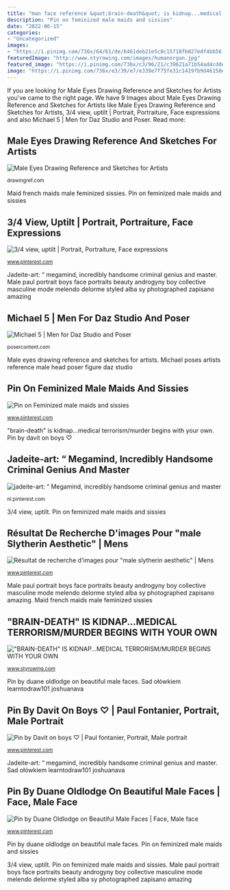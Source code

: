 ```yaml
---
title: "man face reference &quot;brain-death&quot; is kidnap...medical terrorism/murder begins with your own"
description: "Pin on feminized male maids and sissies"
date: "2022-06-15"
categories:
- "Uncategorized"
images:
- "https://i.pinimg.com/736x/64/61/de/6461deb21e5c8c15718fb027edf4bb56.jpg"
featuredImage: "http://www.styrowing.com/images/humanorgan.jpg"
featured_image: "https://i.pinimg.com/736x/c3/96/21/c39621a71b54ad4cdde4b59d3237c52b.jpg"
image: "https://i.pinimg.com/736x/e3/39/e7/e339e7f75fe31c1419fb9d46150ed684--crossdress-maids.jpg"
---
```


If you are looking for Male Eyes Drawing Reference and Sketches for Artists you've came to the right page. We have 9 Images about Male Eyes Drawing Reference and Sketches for Artists like Male Eyes Drawing Reference and Sketches for Artists, 3/4 view, uptilt | Portrait, Portraiture, Face expressions and also Michael 5 | Men for Daz Studio and Poser. Read more:

## Male Eyes Drawing Reference And Sketches For Artists

![Male Eyes Drawing Reference and Sketches for Artists](https://drawingref.com/wp-content/uploads/2021/02/male_eyes_drawing9-832x1024.jpg "Pin on feminized male maids and sissies")

<small>drawingref.com</small>

Maid french maids male feminized sissies. Pin on feminized male maids and sissies

## 3/4 View, Uptilt | Portrait, Portraiture, Face Expressions

![3/4 view, uptilt | Portrait, Portraiture, Face expressions](https://i.pinimg.com/736x/7d/69/e6/7d69e679b4ea0021afb03552e38d82ed--female-fashion-face-reference.jpg "Michael poses artists reference male head poser figure daz studio")

<small>www.pinterest.com</small>

Jadeite-art: “ megamind, incredibly handsome criminal genius and master. Male paul portrait boys face portraits beauty androgyny boy collective masculine mode melendo delorme styled alba sy photographed zapisano amazing

## Michael 5 | Men For Daz Studio And Poser

![Michael 5 | Men for Daz Studio and Poser](http://posercontent.com/sites/default/files/products/140418/1345/michael-5-for-daz-studio-4.jpg "Michael poses artists reference male head poser figure daz studio")

<small>posercontent.com</small>

Male eyes drawing reference and sketches for artists. Michael poses artists reference male head poser figure daz studio

## Pin On Feminized Male Maids And Sissies

![Pin on Feminized male maids and sissies](https://i.pinimg.com/736x/e3/39/e7/e339e7f75fe31c1419fb9d46150ed684--crossdress-maids.jpg "Jadeite-art: “ megamind, incredibly handsome criminal genius and master")

<small>www.pinterest.com</small>

&quot;brain-death&quot; is kidnap...medical terrorism/murder begins with your own. Pin by davit on boys ♡

## Jadeite-art: “ Megamind, Incredibly Handsome Criminal Genius And Master

![jadeite-art: “ Megamind, incredibly handsome criminal genius and master](https://i.pinimg.com/736x/c3/96/21/c39621a71b54ad4cdde4b59d3237c52b.jpg "3/4 view, uptilt")

<small>nl.pinterest.com</small>

3/4 view, uptilt. Pin on feminized male maids and sissies

## Résultat De Recherche D&#039;images Pour &quot;male Slytherin Aesthetic&quot; | Mens

![Résultat de recherche d&#039;images pour &quot;male slytherin aesthetic&quot; | Mens](https://i.pinimg.com/736x/43/4f/bc/434fbcdeac4ebb8513b9ae4b363ab329.jpg "Megamind roxanne realistic handsome jadeite face fanart criminal master dreamworks incredibly genius cartoon ritchi disney pixar dare villainy visit movies")

<small>www.pinterest.com</small>

Male paul portrait boys face portraits beauty androgyny boy collective masculine mode melendo delorme styled alba sy photographed zapisano amazing. Maid french maids male feminized sissies

## &quot;BRAIN-DEATH&quot; IS KIDNAP...MEDICAL TERRORISM/MURDER BEGINS WITH YOUR OWN

![&quot;BRAIN-DEATH&quot; IS KIDNAP...MEDICAL TERRORISM/MURDER BEGINS WITH YOUR OWN](http://www.styrowing.com/images/humanorgan.jpg "Michael poses artists reference male head poser figure daz studio")

<small>www.styrowing.com</small>

Pin by duane oldlodge on beautiful male faces. Sad ołówkiem learntodraw101 joshuanava

## Pin By Davit On Boys ♡ | Paul Fontanier, Portrait, Male Portrait

![Pin by Davit on boys ♡ | Paul fontanier, Portrait, Male portrait](https://i.pinimg.com/736x/64/61/de/6461deb21e5c8c15718fb027edf4bb56.jpg "Megamind roxanne realistic handsome jadeite face fanart criminal master dreamworks incredibly genius cartoon ritchi disney pixar dare villainy visit movies")

<small>www.pinterest.com</small>

Jadeite-art: “ megamind, incredibly handsome criminal genius and master. Sad ołówkiem learntodraw101 joshuanava

## Pin By Duane Oldlodge On Beautiful Male Faces | Face, Male Face

![Pin by Duane Oldlodge on Beautiful Male Faces | Face, Male face](https://i.pinimg.com/736x/1e/e3/32/1ee3321c512e3112f418dadfaf3b5765.jpg "Megamind roxanne realistic handsome jadeite face fanart criminal master dreamworks incredibly genius cartoon ritchi disney pixar dare villainy visit movies")

<small>www.pinterest.com</small>

Pin by duane oldlodge on beautiful male faces. Pin on feminized male maids and sissies

3/4 view, uptilt. Pin on feminized male maids and sissies. Male paul portrait boys face portraits beauty androgyny boy collective masculine mode melendo delorme styled alba sy photographed zapisano amazing
